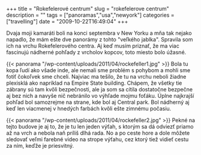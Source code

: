 +++
title = "Rokefelerové centrum"
slug = "rokefelerove centrum"
description = ""
tags = ["panoramas","usa","newyork"]
categories = ["travelling"]
date = "2009-10-22T16:49:04"
+++

Dvaja moji kamaráti boli na konci septembra v New Yorku a mňa tak nejako napadlo, že mám ešte dve
panorámy z tohto "veľkého jablka". Spravila som ich na vrchu Rokefelerového centra. Aj keď musím
priznať, že ma viac fascinujú nádherné pohľady z vrcholov kopcov, toto miesto bolo úžasné.

{{< panorama "/wp-content/uploads/2011/04/rockefeller1.jpg"  >}}
Bola tu kopa ľudí ako všade inde, ale nemali sme problém s pohybom a mohli sme fotiť čokoľvek sme
chceli. Najviac ma tešilo, že tu na vrchu neboli žiadne plexisklá ako napríklad na Empire State
building. Chápem, že všetky tie zábrany sú tam kvôli bezpečnosti, ale ja som sa cítila dostatočne
bezpečne aj bez nich a navyše nič nebránilo vo výhľade mojmu foťáku. Úplne najkrajší pohľad bol
samozrejme na strane, kde bol aj Central park. Bol nádherný aj keď len viacmenej v hnedých farbách
kvôli ešte zimnému počasiu.

{{< panorama "/wp-content/uploads/2011/04/rockefeller2.jpg"  >}}
Pekné na tejto budove je aj to, že je tu len jeden výťah, s ktorým sa dá odviezť priamo až na vrch a
nebola naň príliš dlhá rada. No a po ceste hore a dole môžete sledovať veľmi farebné video na
strope výťahu, cez ktorý tiež vidieť cestu za ním, keďže je priesvitný.
